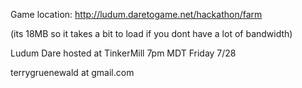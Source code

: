 Game location:  http://ludum.daretogame.net/hackathon/farm 

(its 18MB so it takes a bit to load if you dont have a lot of bandwidth)

Ludum Dare hosted at TinkerMill 7pm MDT Friday 7/28

terrygruenewald at gmail.com

